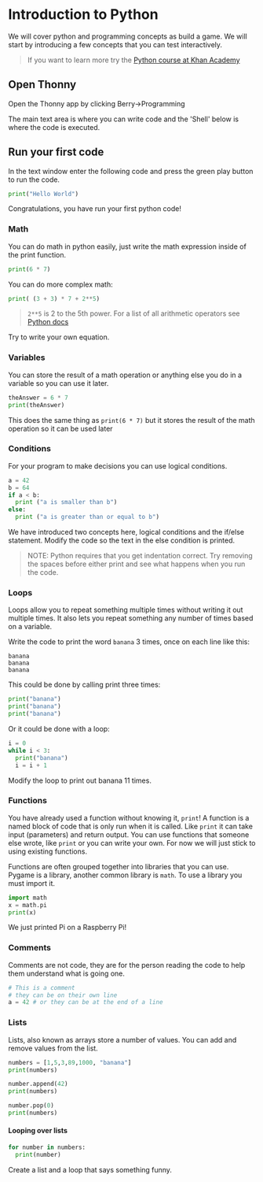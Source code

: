 # Introduction to Python

We will cover python and programming concepts as build a game.  We will start by introducing a few concepts that you can test interactively.

> If you want to learn more try the [Python course at Khan Academy](https://www.khanacademy.org/computing/intro-to-python-fundamentals)


## Open Thonny

Open the Thonny app by clicking Berry->Programming 

The main text area is where you can write code and the 'Shell' below is where the code is executed.

## Run your first code

In the text window enter the following code and press the green play button to run the code.

```python
print("Hello World")
```

Congratulations, you have run your first python code!


### Math

You can do math in python easily, just write the math expression inside of the print function.

```python
print(6 * 7)
```

You can do more complex math:

```python
print( (3 + 3) * 7 + 2**5)
```

> `2**5` is 2 to the 5th power.  For a list of all arithmetic operators see [Python docs](https://www.w3schools.com/python/gloss_python_arithmetic_operators.asp)

Try to write your own equation.


### Variables

You can store the result of a math operation or anything else you do in a variable so you can use it later.

```python
theAnswer = 6 * 7
print(theAnswer)
```

This does the same thing as `print(6 * 7)` but it stores the result of the math operation so it can be used later


### Conditions

For your program to make decisions you can use logical conditions.  

```python
a = 42
b = 64
if a < b:
  print ("a is smaller than b")
else:
  print ("a is greater than or equal to b")
```

We have introduced two concepts here, logical conditions and the if/else statement.  Modify the code so  the text in the else condition is printed.

> NOTE: Python requires that you get indentation correct.  Try removing the spaces before either print and see what happens when you run the code.


### Loops

Loops allow you to repeat something multiple times without writing it out multiple times.  It also lets you repeat something any number of times based on a variable.

Write the code to print the word `banana` 3 times, once on each line like this:

```
banana
banana
banana
```

This could be done by calling print three times:

```python
print("banana")
print("banana")
print("banana")
```

Or it could be done with a loop:

```python
i = 0
while i < 3:
  print("banana")
  i = i + 1
```

Modify the loop to print out banana 11 times.


### Functions

You have already used a function without knowing it, `print`!  A function is a named block of code that is only run when it is called.  Like `print` it can take input (parameters) and return output.  You can use functions that someone else wrote, like `print` or you can write your own.  For now we will just stick to using existing functions.

Functions are often grouped together into libraries that you can use.  Pygame is a library, another common library is `math`.  To use a library you must import it.

```python
import math
x = math.pi
print(x)
```

We just printed Pi on a Raspberry Pi!


### Comments

Comments are not code, they are for the person reading the code to help them understand what is going one.

```python
# This is a comment
# they can be on their own line
a = 42 # or they can be at the end of a line
```


### Lists

Lists, also known as arrays store a number of values.  You can add and remove values from the list.

```python
numbers = [1,5,3,89,1000, "banana"]
print(numbers)

number.append(42)
print(numbers)

number.pop(0)
print(numbers)
```

#### Looping over lists

```python
for number in numbers:
  print(number)
```

Create a list and a loop that says something funny.